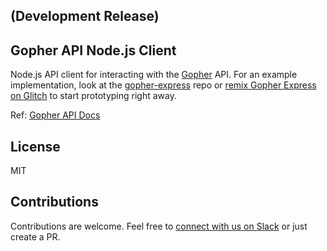 ## (Development Release)

## Gopher API Node.js Client

Node.js API client for interacting with the [Gopher](https://www.gopher.email) API. For an example implementation, look at the [gopher-express](https://github.com/gopherhq/gopher-express) repo or [remix Gopher Express on Glitch](https://glitch.com/edit/#!/gopher-express) to start prototyping right away.

Ref: [Gopher API Docs](https://www.developers.gopher.email)

## License

MIT

## Contributions

Contributions are welcome. Feel free to [connect with us on Slack](https://slackin.gopheremail.com) or just create a PR.
